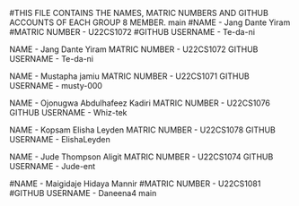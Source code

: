 #THIS FILE CONTAINS THE NAMES, MATRIC NUMBERS AND GITHUB ACCOUNTS OF EACH GROUP 8 MEMBER.
main
#NAME - Jang Dante Yiram
#MATRIC NUMBER - U22CS1072
#GITHUB USERNAME - Te-da-ni


NAME - Jang Dante Yiram
MATRIC NUMBER - U22CS1072
GITHUB USERNAME - Te-da-ni


NAME - Mustapha jamiu
MATRIC NUMBER - U22CS1071
GITHUB USERNAME - musty-000


NAME - Ojonugwa Abdulhafeez Kadiri
MATRIC NUMBER - U22CS1076
GITHUB USERNAME - Whiz-tek


NAME - Kopsam Elisha Leyden
MATRIC NUMBER - U22CS1078
GITHUB USERNAME - ElishaLeyden


NAME - Jude Thompson Aligit
MATRIC NUMBER - U22CS1074
GITHUB USERNAME - Jude-ent

#NAME - Maigidaje Hidaya Mannir
#MATRIC NUMBER - U22CS1081
#GITHUB USERNAME - Daneena4
main
